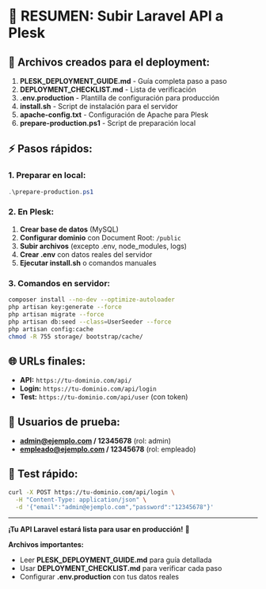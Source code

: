 # 🚀 RESUMEN: Subir Laravel API a Plesk

## 📂 **Archivos creados para el deployment:**

1. **PLESK_DEPLOYMENT_GUIDE.md** - Guía completa paso a paso
2. **DEPLOYMENT_CHECKLIST.md** - Lista de verificación
3. **.env.production** - Plantilla de configuración para producción
4. **install.sh** - Script de instalación para el servidor
5. **apache-config.txt** - Configuración de Apache para Plesk
6. **prepare-production.ps1** - Script de preparación local

## ⚡ **Pasos rápidos:**

### **1. Preparar en local:**
```powershell
.\prepare-production.ps1
```

### **2. En Plesk:**
1. **Crear base de datos** (MySQL)
2. **Configurar dominio** con Document Root: `/public`
3. **Subir archivos** (excepto .env, node_modules, logs)
4. **Crear .env** con datos reales del servidor
5. **Ejecutar install.sh** o comandos manuales

### **3. Comandos en servidor:**
```bash
composer install --no-dev --optimize-autoloader
php artisan key:generate --force
php artisan migrate --force
php artisan db:seed --class=UserSeeder --force
php artisan config:cache
chmod -R 755 storage/ bootstrap/cache/
```

## 🌐 **URLs finales:**
- **API:** `https://tu-dominio.com/api/`
- **Login:** `https://tu-dominio.com/api/login`
- **Test:** `https://tu-dominio.com/api/user` (con token)

## 👥 **Usuarios de prueba:**
- **admin@ejemplo.com / 12345678** (rol: admin)
- **empleado@ejemplo.com / 12345678** (rol: empleado)

## 🧪 **Test rápido:**
```bash
curl -X POST https://tu-dominio.com/api/login \
  -H "Content-Type: application/json" \
  -d '{"email":"admin@ejemplo.com","password":"12345678"}'
```

---

**¡Tu API Laravel estará lista para usar en producción!** 🎉

**Archivos importantes:**
- Leer **PLESK_DEPLOYMENT_GUIDE.md** para guía detallada
- Usar **DEPLOYMENT_CHECKLIST.md** para verificar cada paso
- Configurar **.env.production** con tus datos reales
